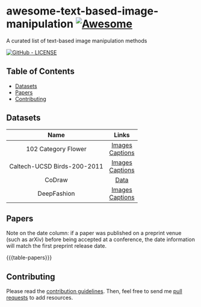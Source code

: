 # awesome-text-based-image-manipulation [![Awesome](https://awesome.re/badge-flat.svg)](https://awesome.re)
A curated list of text-based image manipulation methods

[![GitHub - LICENSE](https://img.shields.io/github/license/martinduartemore/awesome-text-based-image-manipulation.svg?style=flat)](./LICENSE)


## Table of Contents
* [Datasets](#datasets)
* [Papers](#papers)
* [Contributing](#contributing)


## Datasets
|Name|Links|
|:---:|:---:|
|102 Category Flower|[Images](https://www.robots.ox.ac.uk/~vgg/data/flowers/102/index.html)<br>[Captions](https://github.com/reedscot/icml2016)|
|Caltech-UCSD Birds-200-2011|[Images](http://www.vision.caltech.edu/visipedia/CUB-200-2011.html)<br>[Captions](https://github.com/reedscot/icml2016)|
|CoDraw|[Data](https://github.com/facebookresearch/CoDraw)|
|DeepFashion|[Images](http://mmlab.ie.cuhk.edu.hk/projects/DeepFashion/FashionSynthesis.html)<br>[Captions](http://mmlab.ie.cuhk.edu.hk/projects/FashionGAN)|


## Papers

Note on the date column: if a paper was published on a preprint venue (such as
arXiv) before being accepted at a conference, the date information will match
the first preprint release date.

{{{table-papers}}}


## Contributing
Please read the [contribution guidelines](CONTRIBUTING.md).
Then, feel free to send me [pull requests](https://github.com/martinduartemore/awesome-text-based-image-manipulation) to add resources.
